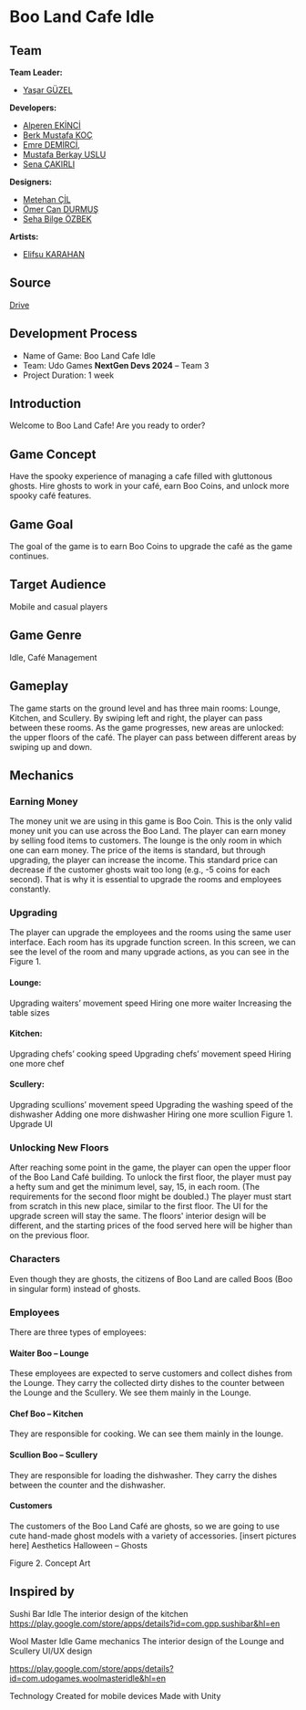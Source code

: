 # Boo Land Cafe Idle

## Team
**Team Leader:**
* [Yaşar GÜZEL](https://www.linkedin.com/in/yasarguzel/)

**Developers:**
* [Alperen EKİNCİ](https://www.linkedin.com/in/alperen-ekinci/)
* [Berk Mustafa KOÇ](https://www.linkedin.com/in/berk-mustafa-koç-5a0463253/)
* [Emre DEMİRCİ](https://www.linkedin.com/in/emre-demirci0/),
* [Mustafa Berkay USLU](https://www.linkedin.com/in/usluberkay/)
* [Sena ÇAKIRLI](https://www.linkedin.com/in/senacakirli/)

**Designers:**
* [Metehan ÇİL](https://www.linkedin.com/in/metehancill/)
* [Ömer Can DURMUŞ](https://www.linkedin.com/in/ömer-can-durmuş-b87962199/)
* [Seha Bilge ÖZBEK](www.linkedin.com/in/seha-ozbek)

**Artists:**
* [Elifsu KARAHAN](https://www.linkedin.com/in/elifsu-karahan-8951a031a/)

## Source
[Drive](https://drive.google.com/drive/folders/1LZxcv5yBleKKZObcxxf7eAA0FWS1AYLA?usp=sharing)

## Development Process
- Name of Game: Boo Land Cafe Idle
- Team: Udo Games **NextGen Devs 2024** – Team 3
- Project Duration: 1 week

## Introduction
Welcome to Boo Land Cafe! 
Are you ready to order?

## Game Concept
Have the spooky experience of managing a cafe filled with gluttonous ghosts. 
Hire ghosts to work in your café, earn Boo Coins, and unlock more spooky café features.

## Game Goal
The goal of the game is to earn Boo Coins to upgrade the café as the game continues. 

## Target Audience
Mobile and casual players

## Game Genre
Idle, Café Management

## Gameplay
The game starts on the ground level and has three main rooms: Lounge, Kitchen, and Scullery. By swiping left and right, the player can pass between these rooms. 
As the game progresses, new areas are unlocked: the upper floors of the café. The player can pass between different areas by swiping up and down.

## Mechanics

### Earning Money
The money unit we are using in this game is Boo Coin. This is the only valid money unit you can use across the Boo Land.
The player can earn money by selling food items to customers. The lounge is the only room in which one can earn money.
The price of the items is standard, but through upgrading, the player can increase the income.
This standard price can decrease if the customer ghosts wait too long (e.g., -5 coins for each second).
That is why it is essential to upgrade the rooms and employees constantly.

### Upgrading 
The player can upgrade the employees and the rooms using the same user interface. Each room has its upgrade function screen. In this screen, we can see the level of the room and many upgrade actions, as you can see in the Figure 1.

#### Lounge: 
Upgrading waiters’ movement speed
Hiring one more waiter
Increasing the table sizes 

#### Kitchen:
Upgrading chefs’ cooking speed
Upgrading chefs’ movement speed
Hiring one more chef

#### Scullery:
Upgrading scullions’ movement speed
Upgrading the washing speed of the dishwasher
Adding one more dishwasher
Hiring one more scullion
Figure 1. Upgrade UI

### Unlocking New Floors
After reaching some point in the game, the player can open the upper floor of the Boo Land Café building. To unlock the first floor, the player must pay a hefty sum and get the minimum level, say, 15, in each room. (The requirements for the second floor might be doubled.)
The player must start from scratch in this new place, similar to the first floor. The UI for the upgrade screen will stay the same. The floors' interior design will be different, and the starting prices of the food served here will be higher than on the previous floor.

### Characters
Even though they are ghosts, the citizens of Boo Land are called Boos (Boo in singular form) instead of ghosts.

### Employees
There are three types of employees: 

#### Waiter Boo – Lounge 
These employees are expected to serve customers and collect dishes from the Lounge. They carry the collected dirty dishes to the counter between the Lounge and the Scullery.  We see them mainly in the Lounge.

#### Chef Boo – Kitchen 
They are responsible for cooking. We can see them mainly in the lounge.

#### Scullion Boo – Scullery
They are responsible for loading the dishwasher. They carry the dishes between the counter and the dishwasher. 

#### Customers
The customers of the Boo Land Café are ghosts, so we are going to use cute hand-made ghost models with a variety of accessories. [insert pictures here]
Aesthetics
Halloween – Ghosts 

Figure 2. Concept Art
## Inspired by
Sushi Bar Idle
The interior design of the kitchen
https://play.google.com/store/apps/details?id=com.gpp.sushibar&hl=en

Wool Master Idle
Game mechanics
The interior design of the Lounge and Scullery
UI/UX design
 
https://play.google.com/store/apps/details?id=com.udogames.woolmasteridle&hl=en

Technology
Created for mobile devices
Made with Unity 
